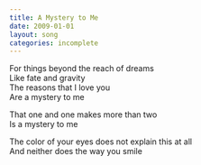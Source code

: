 ```yaml
---
title: A Mystery to Me
date: 2009-01-01
layout: song
categories: incomplete
---
```

For things beyond the reach of dreams  
Like fate and gravity  
The reasons that I love you  
Are a mystery to me

That one and one makes more than two  
Is a mystery to me

The color of your eyes does not explain this at all  
And neither does the way you smile
